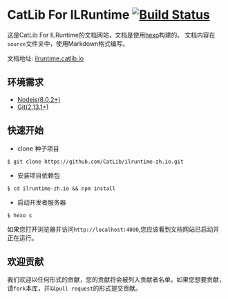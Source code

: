 ﻿# CatLib For ILRuntime [![Build Status](https://travis-ci.com/CatLib/ilruntime-zh.io.svg?branch=master)](https://travis-ci.com/CatLib/ilruntime-zh.io)

这是CatLib For ILRuntime的文档网站，文档是使用[hexo](http://hexo.io/)构建的。 文档内容在`source`文件夹中，使用Markdown格式编写。

文档地址: [ilruntime.catlib.io](https://ilruntime.catlib.io)

## 环境需求

- [Nodejs(8.0.2+)](https://nodejs.org/en/)
- [Git(2.13.1+)](https://nodejs.org/en/)

## 快速开始

- clone 种子项目

```shell
$ git clone https://github.com/CatLib/ilruntime-zh.io.git
```

- 安装项目依赖包

```shell
$ cd ilruntime-zh.io && npm install
```

- 启动开发者服务器

```shell
$ hexo s
```

如果您打开浏览器并访问`http://localhost:4000`,您应该看到文档网站已启动并正在运行。

## 欢迎贡献

我们欢迎以任何形式的贡献，您的贡献将会被列入贡献者名单。如果您想要贡献，请`fork`本库，并以`pull request`的形式提交贡献。
